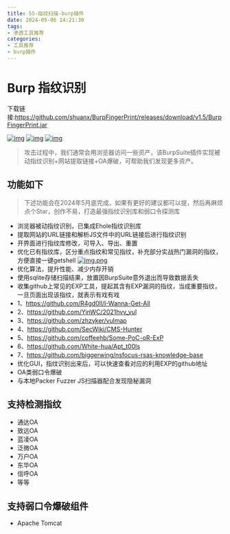 ```yaml
---
title: 55-指纹扫描-burp插件
date: 2024-05-06 14:21:30
tags:
- 渗透工具推荐
categories:
- 工具推荐
- burp插件
---
```


# Burp 指纹识别

下载链接:https://github.com/shuanx/BurpFingerPrint/releases/download/v1.5/BurpFingerPrint.jar

[![img](https://camo.githubusercontent.com/aec62dc0b68de45205213e0a66854fd631127f8745f8a42d6340d3028a2cd8f7/68747470733a2f2f696d672e736869656c64732e696f2f62616467652f417574686f722d536861756e2d626c7565)](https://camo.githubusercontent.com/aec62dc0b68de45205213e0a66854fd631127f8745f8a42d6340d3028a2cd8f7/68747470733a2f2f696d672e736869656c64732e696f2f62616467652f417574686f722d536861756e2d626c7565) [![img](https://camo.githubusercontent.com/a0f773456863099bcf616a51290c7ea9df5f80dad5116aa42793f3f8cffd5ef7/68747470733a2f2f696d672e736869656c64732e696f2f62616467652f4a444b2d392b2d79656c6c6f77)](https://camo.githubusercontent.com/a0f773456863099bcf616a51290c7ea9df5f80dad5116aa42793f3f8cffd5ef7/68747470733a2f2f696d672e736869656c64732e696f2f62616467652f4a444b2d392b2d79656c6c6f77) [![img](https://camo.githubusercontent.com/58e5f7dfab13434e66cf8dc2eb3c2c17e8ef39e24748293fad85aba83a4be899/68747470733a2f2f696d672e736869656c64732e696f2f62616467652f2545362538442541312545362542432538462545362539382541462545392539372541382545382538392542412545362539432541462d2545352542452538302545352542452538302545362539432538392545362538342538462545362538332542332545342542382538442545352538382542302545372539412538342545362538382539302545362539452539432d726564)](https://camo.githubusercontent.com/58e5f7dfab13434e66cf8dc2eb3c2c17e8ef39e24748293fad85aba83a4be899/68747470733a2f2f696d672e736869656c64732e696f2f62616467652f2545362538442541312545362542432538462545362539382541462545392539372541382545382538392542412545362539432541462d2545352542452538302545352542452538302545362539432538392545362538342538462545362538332542332545342542382538442545352538382542302545372539412538342545362538382539302545362539452539432d726564)

> 攻击过程中，我们通常会用浏览器访问一些资产，该BurpSuite插件实现被动指纹识别+网站提取链接+OA爆破，可帮助我们发现更多资产。

## 功能如下



> 下述功能会在2024年5月底完成，如果有更好的建议都可以提，然后再麻烦点个Star，创作不易，打造最强指纹识别库和弱口令探测库

-  浏览器被动指纹识别，已集成Ehole指纹识别库
-  提取网站的URL链接和解析JS文件中的URL链接后进行指纹识别
-  开界面进行指纹库修改，可导入、导出、重置
-  优化已有指纹库，区分重点指纹和常见指纹，补充部分实战热门漏洞的指纹，方便直接一键getshell [![img.png](https://github.com/shuanx/BurpFingerPrint/raw/main/images/importantFinger.png)](https://github.com/shuanx/BurpFingerPrint/blob/main/images/importantFinger.png)
-  优化算法，提升性能、减少内存开销
-  使用sqlite存储扫描结果，放置因BurpSuite意外退出而导致数据丢失
-  收集github上常见的EXP工具，提起其含有EXP漏洞的指纹，当成重要指纹，一旦页面出现该指纹，就表示有戏有戏
- 1、https://github.com/R4gd0ll/I-Wanna-Get-All
- 2、https://github.com/YinWC/2021hvv_vul
- 3、https://github.com/zhzyker/vulmap
- 4、https://github.com/SecWiki/CMS-Hunter
- 5、https://github.com/coffeehb/Some-PoC-oR-ExP
- 6、https://github.com/White-hua/Apt_t00ls
- 7、https://github.com/biggerwing/nsfocus-rsas-knowledge-base
-  优化GUI，指纹识别出来后，可以快速查看对应的利用EXP的github地址
-  OA类弱口令爆破
-  与本地Packer Fuzzer JS扫描器配合发现隐秘漏洞

## 支持检测指纹



-  通达OA
-  致远OA
-  蓝凌OA
-  泛微OA
-  万户OA
-  东华OA
-  信呼OA
-  等等

## 支持弱口令爆破组件



-  Apache Tomcat
